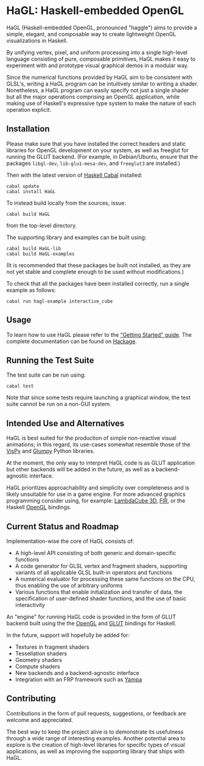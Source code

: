 # HaGL: Haskell-embedded OpenGL

HaGL (Haskell-embedded OpenGL, pronounced "haggle") aims to provide a simple,
elegant, and composable way to create lightweight OpenGL visualizations in Haskell.

By unifying vertex, pixel, and uniform processing into a single high-level language 
consisting of pure, composable primitives, HaGL makes it easy to experiment with 
and prototype visual graphical demos in a modular way.

Since the numerical functions provided by HaGL aim to be consistent with GLSL's, 
writing a HaGL program can be intuitively similar to writing a 
shader. Nonetheless, a HaGL program can easily specify not just a single 
shader but all the major operations comprising an OpenGL application, while 
making use of Haskell's expressive type system to make the nature of each 
operation explicit.

## Installation

Please make sure that you have installed the correct headers and static libraries 
for OpenGL development on your system, as well as freeglut for running the GLUT
backend. (For example, in Debian/Ubuntu, ensure that the packages `libgl-dev`, 
`lib-glu1-mesa-dev`, and `freeglut3` are installed.)

Then with the latest version of [Haskell Cabal](https://www.haskell.org/cabal/) installed:

```
cabal update
cabal install HaGL
```

To instead build locally from the sources, issue:
```
cabal build HaGL
```
from the top-level directory.

The supporting library and examples can be built using:
```
cabal build HaGL-lib
cabal build HaGL-examples
```

(It is recommended that these packages be built not installed, as they are not
yet stable and complete enough to be used without modifications.)

To check that all the packages have been installed correctly, run a single
example as follows:
```
cabal run hagl-example interactive_cube
```

## Usage

To learn how to use HaGL please refer to the 
["Getting Started" guide](doc/Overview.md).
The complete documentation can be found on 
[Hackage](https://hackage.haskell.org/package/HaGL).

## Running the Test Suite

The test suite can be run using:

```
cabal test
```

Note that since some tests require launching a graphical window, the test suite
cannot be run on a non-GUI system.

## Intended Use and Alternatives

HaGL is best suited for the production of simple non-reactive visual animations; 
in this regard, its use-cases somewhat resemble those of the [VisPy](https://vispy.org/) 
and [Glumpy](https://glumpy.github.io/) Python libraries.

At the moment, the only way to interpret HaGL code is as GLUT application but 
other backends will be added in the future, as well as a backend-agnostic interface.

HaGL prioritizes approachability and simplicity over completeness and is likely 
unsuitable for use in a game engine. 
For more advanced graphics programming consider using, for example: 
[LambdaCube 3D](http://lambdacube3d.com/), [FIR](https://gitlab.com/sheaf/fir),
or the Haskell [OpenGL](https://hackage.haskell.org/package/OpenGL) bindings. 

## Current Status and Roadmap

Implementation-wise the core of HaGL consists of:

* A high-level API consisting of both generic and domain-specific functions
* A code generator for GLSL vertex and fragment shaders, supporting variants of 
all applicable GLSL built-in operators and functions
* A numerical evaluator for processing these same functions on the CPU, thus
enabling the use of arbitrary uniforms
* Various functions that enable initialization and transfer of 
data, the specification of user-defined shader functions, and the use of basic 
interactivity

An "engine" for running HaGL code is provided in the form of GLUT backend built
using the the [OpenGL](https://hackage.haskell.org/package/OpenGL) and 
[GLUT](https://hackage.haskell.org/package/GLUT) bindings for Haskell. 

In the future, support will hopefully be added for:

* Textures in fragment shaders
* Tessellation shaders
* Geometry shaders
* Compute shaders
* New backends and a backend-agnostic interface
* Integration with an FRP framework such as [Yampa](https://hackage.haskell.org/package/Yampa)

## Contributing

Contributions in the form of pull requests, suggestions, or feedback are welcome
and appreciated.

The best way to keep the project alive is to demonstrate its usefulness through
a wide range of interesting examples. Another potential area to explore is the
creation of high-level libraries for specific types of visual applications, as 
well as improving the supporting library that ships with HaGL.
